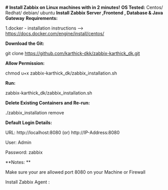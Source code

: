 **# Install Zabbix on Linux machines with in 2 minutes!**
**OS Tested:**
Centos/ Redhat/ debian/ ubuntu
**Install Zabbix Server ,Frontend , Database & Java Gateway**
**Requirements:**

1.docker - installation instructions --> https://docs.docker.com/engine/install/centos/

**Download the Git:**

git clone https://github.com/karthick-dkk/zabbix-karthick_dk.git

**Allow Permission:**

chmod u+x  zabbix-karthick_dk/zabbix_installation.sh

**Run:**

zabbix-karthick_dk/zabbix_installation.sh

**Delete Existing Containers and Re-run:**

./zabbix_installation remove

**Default Login Details:**

URL: http://localhost:8080         (or)          http://IP-Address:8080

User: Admin
  
Password: zabbix

**Notes: **

  Make sure your are allowed port 8080 on your Machine or Firewall

Install Zabbix Agent :


